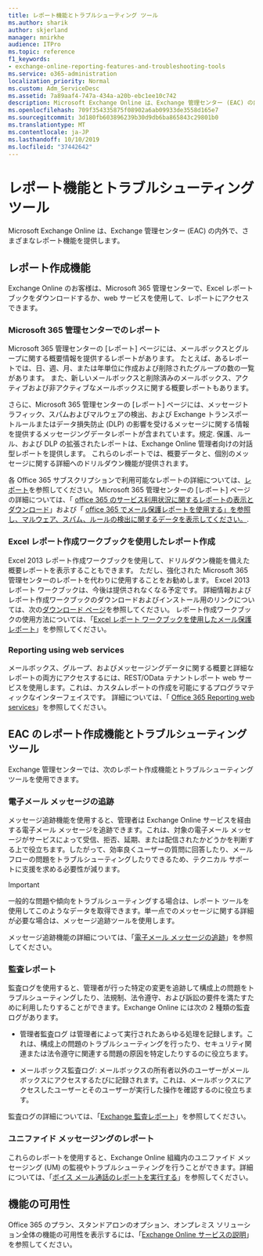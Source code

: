 ```yaml
---
title: レポート機能とトラブルシューティング ツール
ms.author: sharik
author: skjerland
manager: mnirkhe
audience: ITPro
ms.topic: reference
f1_keywords:
- exchange-online-reporting-features-and-troubleshooting-tools
ms.service: o365-administration
localization_priority: Normal
ms.custom: Adm_ServiceDesc
ms.assetid: 7a89aaf4-747a-434a-a20b-ebc1ee10c742
description: Microsoft Exchange Online は、Exchange 管理センター (EAC) の内外で、さまざまなレポート機能を提供します。
ms.openlocfilehash: 709f354335875f08902a6ab09933de3558d165e7
ms.sourcegitcommit: 3d180fb603896239b30d9db6ba865843c29801b0
ms.translationtype: MT
ms.contentlocale: ja-JP
ms.lasthandoff: 10/10/2019
ms.locfileid: "37442642"
---
```

# <a name="reporting-features-and-troubleshooting-tools"></a>レポート機能とトラブルシューティング ツール

Microsoft Exchange Online は、Exchange 管理センター (EAC) の内外で、さまざまなレポート機能を提供します。
  
## <a name="reporting-features"></a>レポート作成機能

Exchange Online のお客様は、Microsoft 365 管理センターで、Excel レポートブックをダウンロードするか、web サービスを使用して、レポートにアクセスできます。
  
### <a name="reporting-in-the-microsoft-365-admin-center"></a>Microsoft 365 管理センターでのレポート

Microsoft 365 管理センターの [レポート] ページには、メールボックスとグループに関する概要情報を提供するレポートがあります。 たとえば、あるレポートでは、日、週、月、または年単位に作成および削除されたグループの数の一覧があります。 また、新しいメールボックスと削除済みのメールボックス、アクティブおよび非アクティブなメールボックスに関する概要レポートもあります。 
  
さらに、Microsoft 365 管理センターの [レポート] ページには、メッセージトラフィック、スパムおよびマルウェアの検出、および Exchange トランスポートルールまたはデータ損失防止 (DLP) の影響を受けるメッセージに関する情報を提供するメッセージングデータレポートが含まれています。規定. 保護、ルール、および DLP の拡張されたレポートは、Exchange Online 管理者向けの対話型レポートを提供します。 これらのレポートでは、概要データと、個別のメッセージに関する詳細へのドリルダウン機能が提供されます。
  
各 Office 365 サブスクリプションで利用可能なレポートの詳細については、[レポート](../office-365-platform-service-description/reports.md)を参照してください。 Microsoft 365 管理センターの [レポート] ページの詳細については、「 [office 365 のサービス利用状況に関するレポートの表示とダウンロード](https://go.microsoft.com/fwlink/p/?LinkId=401187)」および「 [office 365 でメール保護レポートを使用する」を参照し、マルウェア、スパム、ルールの検出に関するデータを表示してください。](https://go.microsoft.com/fwlink/p/?LinkID=401102).
  
### <a name="reporting-using-the-excel-reporting-workbook"></a>Excel レポート作成ワークブックを使用したレポート作成

Excel 2013 レポート作成ワークブックを使用して、ドリルダウン機能を備えた概要レポートを表示することもできます。 ただし、強化された Microsoft 365 管理センターのレポートを代わりに使用することをお勧めします。 Excel 2013 レポート ワークブックは、今後は提供されなくなる予定です。 詳細情報およびレポート作成ワークブックのダウンロードおよびインストール用のリンクについては、次の[ダウンロード ページ](https://go.microsoft.com/fwlink/p/?LinkId=271776)を参照してください。 レポート作成ワークブックの使用方法については、「[Excel レポート ワークブックを使用したメール保護レポート](https://go.microsoft.com/fwlink/p/?LinkId=285211)」を参照してください。 
  
### <a name="reporting-using-web-services"></a>Reporting using web services

メールボックス、グループ、およびメッセージングデータに関する概要と詳細なレポートの両方にアクセスするには、REST/OData テナントレポート web サービスを使用します。これは、カスタムレポートの作成を可能にするプログラマティックなインターフェイスです。 詳細については、「 [Office 365 Reporting web services](https://go.microsoft.com/fwlink/p/?LinkId=287041)」を参照してください。
  
## <a name="reporting-features-and-troubleshooting-tools-in-the-eac"></a>EAC のレポート作成機能とトラブルシューティング ツール

Exchange 管理センターでは、次のレポート作成機能とトラブルシューティング ツールを使用できます。
  
### <a name="trace-an-email-message"></a>電子メール メッセージの追跡

メッセージ追跡機能を使用すると、管理者は Exchange Online サービスを経由する電子メール メッセージを追跡できます。これは、対象の電子メール メッセージがサービスによって受信、拒否、延期、または配信されたかどうかを判断する上で役立ちます。したがって、効率良くユーザーの質問に回答したり、メール フローの問題をトラブルシューティングしたりできるため、テクニカル サポートに支援を求める必要性が減ります。
  
> [!IMPORTANT]
> 一般的な問題や傾向をトラブルシューティングする場合は、レポート ツールを使用してこのようなデータを取得できます。単一点でのメッセージに関する詳細が必要な場合は、メッセージ追跡ツールを使用します。 
  
メッセージ追跡機能の詳細については、「[電子メール メッセージの追跡](https://go.microsoft.com/fwlink/p/?LinkId=271777)」を参照してください。
  
### <a name="auditing-reports"></a>監査レポート

監査ログを使用すると、管理者が行った特定の変更を追跡して構成上の問題をトラブルシューティングしたり、法規制、法令遵守、および訴訟の要件を満たすために利用したりすることができます。Exchange Online には次の 2 種類の監査ログがあります。
  
- 管理者監査ログ は管理者によって実行されたあらゆる処理を記録します。これは、構成上の問題のトラブルシューティングを行ったり、セキュリティ関連または法令遵守に関連する問題の原因を特定したりするのに役立ちます。 
    
- メールボックス監査ログ: メールボックスの所有者以外のユーザーがメールボックスにアクセスするたびに記録されます。これは、メールボックスにアクセスしたユーザーとそのユーザーが実行した操作を確認するのに役立ちます。 
    
監査ログの詳細については、「[Exchange 監査レポート](https://go.microsoft.com/fwlink/p/?LinkId=271779)」を参照してください。
  
### <a name="unified-messaging-reports"></a>ユニファイド メッセージングのレポート

これらのレポートを使用すると、Exchange Online 組織内のユニファイド メッセージング (UM) の監視やトラブルシューティングを行うことができます。詳細については、「[ボイス メール通話のレポートを実行する](https://go.microsoft.com/fwlink/p/?LinkId=287042)」を参照してください。
  
## <a name="feature-availability"></a>機能の可用性

Office 365 のプラン、スタンドアロンのオプション、オンプレミス ソリューション全体の機能の可用性を表示するには、「[Exchange Online サービスの説明](exchange-online-service-description.md)」を参照してください。
  

